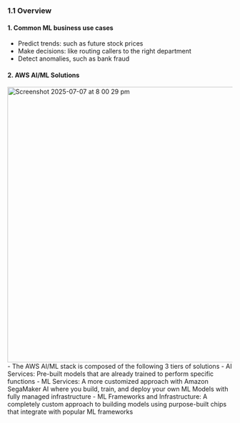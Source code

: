 ### 1.1 Overview

#### 1. Common ML business use cases
- Predict trends: such as future stock prices
- Make decisions: like routing callers to the right department
- Detect anomalies, such as bank fraud

#### 2. AWS AI/ML Solutions
<img width="618" alt="Screenshot 2025-07-07 at 8 00 29 pm" src="https://github.com/user-attachments/assets/8c7275a6-5de0-4c9d-923d-aeca16d10dc3" />
- The AWS AI/ML stack is composed of the following 3 tiers of solutions
  - AI Services: Pre-built models that are already trained to perform specific functions
  - ML Services: A more customized approach with Amazon SegaMaker AI where you build, train, and deploy your own ML Models with fully managed infrastructure
  - ML Frameworks and Infrastructure: A completely custom approach to building models using purpose-built chips that integrate with popular ML frameworks
